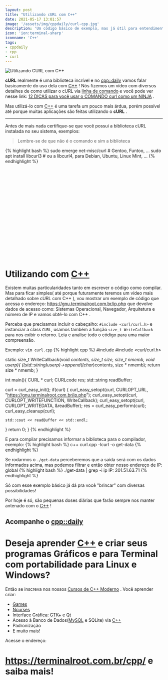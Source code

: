 ```yaml
---
layout: post
title: "Utilizando cURL com C++"
date: 2021-05-17 13:01:57
image: '/assets/img/cppdaily/curl-cpp.jpg'
description: 'Um código básico de exemplo, mas já útil para entendimento de como funciona.'
icon: 'ion:terminal-sharp'
iconname: 'C++'
tags:
- cppdaily
- cpp
- curl
---
```


![Utilizando CURL com C++](/assets/img/cppdaily/curl-cpp.jpg)

**cURL** realmente é uma biblioteca incrível e no [cpp::daily](https://terminalroot.com.br/tags#cppdaily) vamos falar basicamente do uso dela com [C++](https://terminalroot.com.br/cpp) ! 
Nós fizemos um vídeo com diversos detalhes de como utilizar o cURL via [linha de comando](https://terminalroot.com.br/tags#comandos) e você pode ver nesse link: [12 DICAS para você usar o COMANDO curl como um NINJA](https://youtu.be/HxezVt5IEHQ) .

Mas utilizá-lo com [C++](https://terminalroot.com.br/cpp) é uma tarefa um pouco mais árdua, porém possível até porque muitas aplicações são feitas utilizando o **cURL** .

---

Antes de mais nada certifique-se que você possui a biblioteca cURL instalada no seu sistema, exemplos:
> Lembre-se de que não é o comando e sim a biblioteca

{% highlight bash %}
sudo emerge net-misc/curl # Gentoo, Funtoo, ...
sudo apt install libcurl3 # ou a libcurl4, para Debian, Ubuntu, Linux Mint, ...
{% endhighlight %}

<!-- QUADRADO -->
<script async src="//pagead2.googlesyndication.com/pagead/js/adsbygoogle.js"></script>
<ins class="adsbygoogle"
style="display:inline-block;width:336px;height:280px"
data-ad-client="ca-pub-2838251107855362"
data-ad-slot="5351066970"></ins>
<script>
(adsbygoogle = window.adsbygoogle || []).push({});
</script>

# Utilizando com [C++](https://terminalroot.com.br/cpp)
Existem muitas particularidades tanto em escrever o código como compilar. Mas para ficar simples( até porque futuramente teremos um vídeo mais detalhado sobre cURL com C++ ), vou mostrar um exemplo de código que acessa o endereço: <https://gnu.terminalroot.com.br/ip.php> que devolve dados de acesso como: Sistemas Operacional, Navegador, Arquitetura e número de IP e vamos obtê-lo com C++ .

Perceba que precisamos incluir o cabeçalho: `#include <curl/curl.h>` e instanciar a class `CURL`, usamos também a função `size_t WriteCallback` para nos exibir o retorno. Leia e analise todo o código para uma maior compreensão.

Exemplo: `vim curl.cpp`
{% highlight cpp %}
#include <iostream>
#include <curl/curl.h>

static size_t WriteCallback(void *contents, size_t size, size_t nmemb, void *userp){
    ((std::string*)userp)->append((char*)contents, size * nmemb);
    return size * nmemb;
}

int main(){
  CURL * curl;
  CURLcode res;
  std::string readBuffer;

  curl = curl_easy_init();
  if(curl) {
    curl_easy_setopt(curl, CURLOPT_URL, "https://gnu.terminalroot.com.br/ip.php");
    curl_easy_setopt(curl, CURLOPT_WRITEFUNCTION, WriteCallback);
    curl_easy_setopt(curl, CURLOPT_WRITEDATA, &readBuffer);
    res = curl_easy_perform(curl);
    curl_easy_cleanup(curl);

    std::cout << readBuffer << std::endl;
  }
  return 0;
}
{% endhighlight %}

<!-- RETANGULO LARGO 2 -->
<script async src="//pagead2.googlesyndication.com/pagead/js/adsbygoogle.js"></script>
<ins class="adsbygoogle"
style="display:block; text-align:center;"
data-ad-layout="in-article"
data-ad-format="fluid"
data-ad-client="ca-pub-2838251107855362"
data-ad-slot="8549252987"></ins>
<script>
(adsbygoogle = window.adsbygoogle || []).push({});
</script>


E para compilar precisamos informar a biblioteca para o compilador, exemplo:
{% highlight bash %}
c++ curl.cpp -lcurl -o get-data
{% endhighlight %}

Se rodarmos o `./get-data` perceberemos que a saída será com os dados informados acima, mas podemos filtrar e então obter nosso endereço de IP: global
{% highlight bash %}
./get-data | grep -i ip
IP: 201.51.63.71
{% endhighlight %}

Só com esse exemplo básico já dá pra você "brincar" com diversas possibilidades!

Por hoje é só, são pequenas doses diárias que farão sempre nos manter antenado com o [C++](https://terminalroot.com.br/cpp/) !

## Acompanhe o [cpp::daily](https://terminalroot.com.br/tags#cppdaily)

# Deseja aprender [C++](https://terminalroot.com.br/cpp/) e criar seus programas Gráficos e para Terminal com portabilidade para Linux e Windows?
Então se inscreva nos nossos [Cursos de C++ Moderno](https://terminalroot.com.br/cpp/) . Você aprender criar:
- [Games](https://terminalroot.com.br/tags#games)
- [Ncurses](https://terminalroot.com.br/2021/02/crie-programas-graficos-no-terminal-com-cpp-e-ncurses.html)
- Interface Gráfica: [GTK+](https://terminalroot.com.br/2020/08/anjuta-o-melhor-ide-para-c-com-gtkmm.html) e [Qt](https://terminalroot.com.br/2021/02/gerencie-suas-contas-financeiras-pessoais-com-terminal-finances.html)
- Acesso à Banco de Dados([MySQL](https://terminalroot.com.br/mysql/) e SQLite) via [C++](https://terminalroot.com.br/cpp/)
- Padronização
- E muito mais!

Acesse o endereço:
# <https://terminalroot.com.br/cpp/> e saiba mais!




